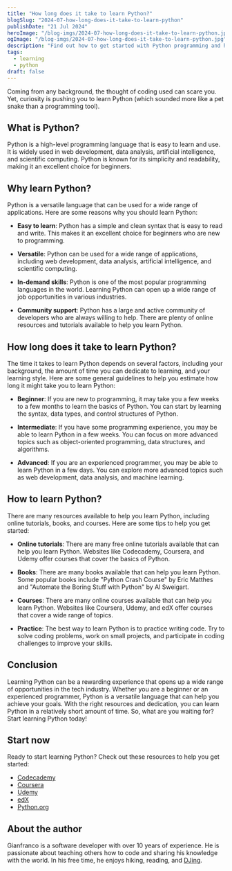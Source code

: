 ```yaml
---
title: "How long does it take to learn Python?"
blogSlug: "2024-07-how-long-does-it-take-to-learn-python"
publishDate: "21 Jul 2024"
heroImage: "/blog-imgs/2024-07-how-long-does-it-take-to-learn-python.jpg"
ogImage: "/blog-imgs/2024-07-how-long-does-it-take-to-learn-python.jpg"
description: "Find out how to get started with Python programming and how long it takes to become proficient in the language. Learn about the best resources and strategies"
tags:
  - learning
  - python
draft: false
---
```


Coming from any background, the thought of coding used can scare you. Yet, curiosity is pushing you to learn Python (which sounded more like a pet snake than a programming tool).

## What is Python?

Python is a high-level programming language that is easy to learn and use. It is widely used in web development, data analysis, artificial intelligence, and scientific computing. Python is known for its simplicity and readability, making it an excellent choice for beginners.

## Why learn Python?

Python is a versatile language that can be used for a wide range of applications. Here are some reasons why you should learn Python:

- **Easy to learn**: Python has a simple and clean syntax that is easy to read and write. This makes it an excellent choice for beginners who are new to programming.

- **Versatile**: Python can be used for a wide range of applications, including web development, data analysis, artificial intelligence, and scientific computing.

- **In-demand skills**: Python is one of the most popular programming languages in the world. Learning Python can open up a wide range of job opportunities in various industries.

- **Community support**: Python has a large and active community of developers who are always willing to help. There are plenty of online resources and tutorials available to help you learn Python.

## How long does it take to learn Python?

The time it takes to learn Python depends on several factors, including your background, the amount of time you can dedicate to learning, and your learning style. Here are some general guidelines to help you estimate how long it might take you to learn Python:

- **Beginner**: If you are new to programming, it may take you a few weeks to a few months to learn the basics of Python. You can start by learning the syntax, data types, and control structures of Python.

- **Intermediate**: If you have some programming experience, you may be able to learn Python in a few weeks. You can focus on more advanced topics such as object-oriented programming, data structures, and algorithms.

- **Advanced**: If you are an experienced programmer, you may be able to learn Python in a few days. You can explore more advanced topics such as web development, data analysis, and machine learning.

## How to learn Python?

There are many resources available to help you learn Python, including online tutorials, books, and courses. Here are some tips to help you get started:

- **Online tutorials**: There are many free online tutorials available that can help you learn Python. Websites like Codecademy, Coursera, and Udemy offer courses that cover the basics of Python.

- **Books**: There are many books available that can help you learn Python. Some popular books include "Python Crash Course" by Eric Matthes and "Automate the Boring Stuff with Python" by Al Sweigart.

- **Courses**: There are many online courses available that can help you learn Python. Websites like Coursera, Udemy, and edX offer courses that cover a wide range of topics.

- **Practice**: The best way to learn Python is to practice writing code. Try to solve coding problems, work on small projects, and participate in coding challenges to improve your skills.

## Conclusion

Learning Python can be a rewarding experience that opens up a wide range of opportunities in the tech industry. Whether you are a beginner or an experienced programmer, Python is a versatile language that can help you achieve your goals. With the right resources and dedication, you can learn Python in a relatively short amount of time. So, what are you waiting for? Start learning Python today!

## Start now

Ready to start learning Python? Check out these resources to help you get started:

- [Codecademy](https://www.codecademy.com/learn/learn-python)
- [Coursera](https://www.coursera.org/courses?query=python)
- [Udemy](https://www.udemy.com/courses/search/?q=python)
- [edX](https://www.edx.org/learn/python)
- [Python.org](https://www.python.org/)

## About the author

Gianfranco is a software developer with over 10 years of experience. He is passionate about teaching others how to code and sharing his knowledge with the world. In his free time, he enjoys hiking, reading, and [DJing](https://gian.cool/dj-mixes).
